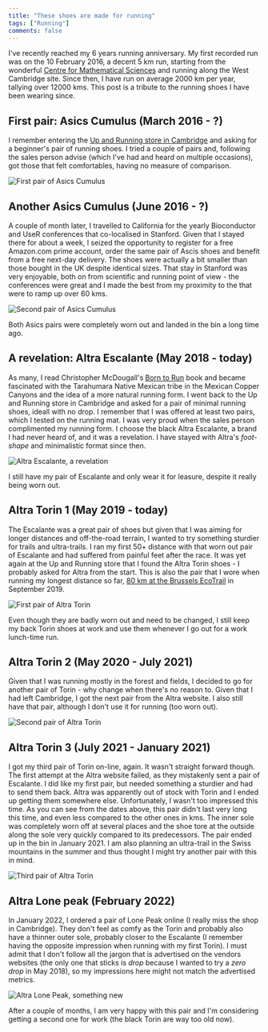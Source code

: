 ```yaml
---
title: "These shoes are made for running"
tags: ["Running"]
comments: false
---
```


I've recently reached my 6 years running anniversary. My first
recorded run was on the 10 February 2016, a decent 5 km run, starting
from the wonderful [Centre for Mathematical
Sciences](https://www.maths.cam.ac.uk/) and running along the West
Cambridge site. Since then, I have run on average 2000 km per year,
tallying over 12000 kms. This post is a tribute to the running shoes I
have been wearing since.

## First pair: Asics Cumulus (March 2016 - ?)

I remember entering the [Up and Running store in
Cambridge](https://upandrunning.co.uk/pages/up-running-cambridge) and
asking for a beginner's pair of running shoes. I tried a couple of
pairs and, following the sales person advise (which I've had and heard
on multiple occasions), got those that felt comfortables, having no
measure of comparison.

![First pair of Asics Cumulus](/images/running_shoes_asics_cumulis_black_2016.jpg)

## Another Asics Cumulus (June 2016 - ?)

A couple of month later, I travelled to California for the yearly
Bioconductor and UseR conferences that co-localised in Stanford. Given
that I stayed there for about a week, I seized the opportunity to
register for a free Amazon.com prime account, order the same pair of
Ascis shoes and benefit from a free next-day delivery. The shoes were
actually a bit smaller than those bought in the UK despite identical
sizes. That stay in Stanford was very enjoyable, both on from
scientific and running point of view - the conferences were great and
I made the best from my proximity to the that were to ramp up over 60
kms.

![Second pair of Asics Cumulus](/images/running_shoes_asics_cumulis_blue_2016.jpg)

Both Asics pairs were completely worn out and landed in the bin a long
time ago.

## A revelation: Altra Escalante (May 2018 - today)

As many, I read Christopher McDougall's [Born to
Run](https://en.wikipedia.org/wiki/Born_to_Run_(McDougall_book)) book
and became fascinated with the Tarahumara Native Mexican tribe in the
Mexican Copper Canyons and the idea of a more natural running form. I
went back to the Up and Running store in Cambridge and asked for a
pair of minimal running shoes, ideall with no drop. I remember that I
was offered at least two pairs, which I tested on the running mat. I
was very proud when the sales person complimented my running form. I
choose the black Altra Escalante, a brand I had never heard of, and it
was a revelation. I have stayed with Altra's *foot-shape* and
minimalistic format since then.

![Altra Escalante, a revelation](/images/running_shoes_esalante.jpg)

I still have my pair of Escalante and only wear it for leasure,
despite it really being worn out.

## Altra Torin 1 (May 2019 - today)

The Escalante was a great pair of shoes but given that I was aiming
for longer distances and off-the-road terrain, I wanted to try
something sturdier for trails and ultra-trails. I ran my first 50+
distance with that worn out pair of Escalante and had suffered from
painful feet after the race. It was yet again at the Up and Running
store that I found the Altra Torin shoes - I probably asked for Altra
from the start. This is also the pair that I wore when running my
longest distance so far, [80 km at the Brussels
EcoTrail](https://twitter.com/lgatt0/status/1170938931485007872?s=20)
in September 2019.

![First pair of Altra Torin](/images/running_shoes_torin_black.jpg)

Even though they are badly worn out and need to be changed, I still
keep my back Torin shoes at work and use them whenever I go out for a
work lunch-time run.

## Altra Torin 2 (May 2020 - July 2021)

Given that I was running mostly in the forest and fields, I decided to
go for another pair of Torin - why change when there's no reason
to. Given that I had left Cambridge, I got the next pair from the
Altra website. I also still have that pair, although I don't use it
for running (too worn out).

![Second pair of Altra Torin](/images/running_shoes_torin_blue.jpg)

## Altra Torin 3 (July 2021 - January 2021)

I got my third pair of Torin on-line, again. It wasn't straight
forward though. The first attempt at the Altra website failed, as they
mistakenly sent a pair of Escalante. I did like my first pair, but
needed something a sturdier and had to send them back. Altra was
apparently out of stock with Torin and I ended up getting them
somewhere else. Unfortunately, I wasn't too impressed this time. As
you can see from the dates above, this pair didn't last very long this
time, and even less compared to the other ones in kms. The inner sole
was completely worn off at several places and the shoe tore at the
outside along the sole very quickly compared to its predecessors. The
pair ended up in the bin in January 2021. I am also planning an
ultra-trail in the Swiss mountains in the summer and thus thought I
might try another pair with this in mind.

![Third pair of Altra Torin](/images/running_shoes_torin_grey.jpg)

## Altra Lone peak (February 2022)

In January 2022, I ordered a pair of Lone Peak online (I really miss
the shop in Cambridge). They don't feel as comfy as the Torin and
probably also have a thinner outer sole, probably closer to the
Escalante (I remember having the opposite impression when running with
my first Torin). I must admit that I don't follow all the jargon that
is advertised on the vendors websites (the only one that sticks is
*drop* because I wanted to try a *zero drop* in May 2018), so my
impressions here might not match the advertised metrics.

![Altra Lone Peak, something new](/images/running_shoes_lone_peak_grey_2022.jpg)

After a couple of months, I am very happy with this pair and I'm
considering getting a second one for work (the black Torin are way too
old now).
